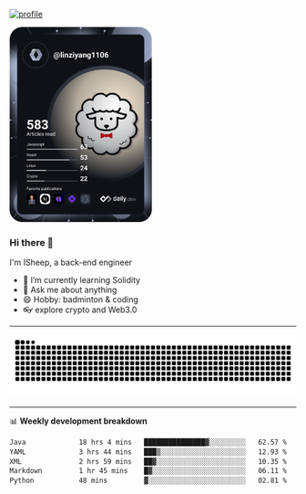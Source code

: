 [![profile](https://user-images.githubusercontent.com/54968314/208005045-e4b42f3b-833d-4242-bfcc-e764865553a2.svg)](https://www.calligrapher.ai/)

<a href="https://app.daily.dev/linziyang1106"><img src="/devcard.png" width="250" alt="ISheep's Dev Card"/></a>

### Hi there 🐏

I'm ISheep, a back-end engineer

- 🔭 I’m currently learning Solidity
- 💬 Ask me about anything
- 😄 Hobby: badminton & coding
- 👓 explore crypto and Web3.0

-------

![](https://raw.githubusercontent.com/ISheepp/ISheepp/output/github-contribution-grid-snake.svg)

-------

📊 **Weekly development breakdown**
<!--START_SECTION:waka-->

```txt
Java             18 hrs 4 mins   ███████████████▓░░░░░░░░░   62.57 %
YAML             3 hrs 44 mins   ███▒░░░░░░░░░░░░░░░░░░░░░   12.93 %
XML              2 hrs 59 mins   ██▓░░░░░░░░░░░░░░░░░░░░░░   10.35 %
Markdown         1 hr 45 mins    █▓░░░░░░░░░░░░░░░░░░░░░░░   06.11 %
Python           48 mins         ▓░░░░░░░░░░░░░░░░░░░░░░░░   02.81 %
```

<!--END_SECTION:waka-->
